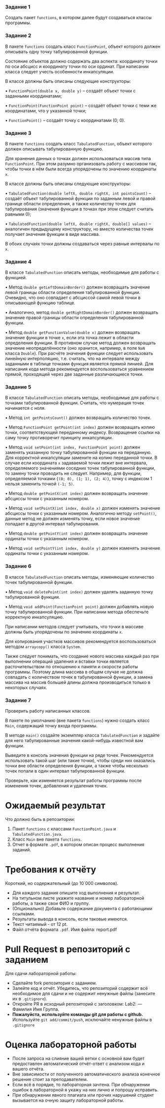 ### Задание 1

Создать пакет `functions`, в котором далее будут создаваться классы программы.

### Задание 2

В пакете `functions` создать класс `FunctionPoint`, объект которого должен описывать одну точку табулированной функции.

Состояние объектов должно содержать два аспекта: координату точки по оси абсцисс и координату точки по оси ординат. При написании класса следует учесть особенности инкапсуляции.

В классе должны быть описаны следующие конструкторы:

•   `FunctionPoint(double x, double y)` – создаёт объект точки с заданными координатами;

•   `FunctionPoint(FunctionPoint point)` – создаёт объект точки с теми же координатами, что у указанной точки;

•   `FunctionPoint()` – создаёт точку с координатами (0; 0).

### Задание 3

В пакете `functions` создать класс `TabulatedFunction`, объект которого должен описывать табулированную функцию.

Для хранения данных о точках должен использоваться массив типа `FunctionPoint`. При этом разумно организовать работу с массивом так, чтобы точки в нём были всегда упорядочены по значению координаты `x`.

В классе должны быть описаны следующие конструкторы:

•   `TabulatedFunction(double leftX, double rightX, int pointsCount)` – создаёт объект табулированной функции по заданным левой и правой границе области определения, а также количеству точек для табулирования (значения функции в точках при этом следует считать равными 0);

•   `TabulatedFunction(double leftX, double rightX, double[] values)` – аналогичен предыдущему конструктору, но вместо количества точек получает значения функции в виде массива.

В обоих случаях точки должны создаваться через равные интервалы по `x`.

### Задание 4

В классе `TabulatedFunction` описать методы, необходимые для работы с функцией.

•   Метод `double getLeftDomainBorder()` должен возвращать значение левой границы области определения табулированной функции. Очевидно, что оно совпадает с абсциссой самой левой точки в описывающей функцию таблице.

•   Аналогично, метод `double getRightDomainBorder()` должен возвращать значение правой границы области определения табулированной функции.

•   Метод `double getFunctionValue(double x)` должен возвращать значение функции в точке `x`, если эта точка лежит в области определения функции. В противном случае метод должен возвращать значение неопределённости (оно хранится, например, в поле `NaN` класса `Double`). При расчёте значения функции следует использовать линейную интерполяцию, т.е. считать, что на интервале между заданными в таблице точками функция является прямой линией. Для написания кода метода рекомендуется воспользоваться уравнением прямой, проходящей через две заданные различающиеся точки.

### Задание 5

В классе `TabulatedFunction` описать методы, необходимые для работы с точками табулированной функции. Считать, что нумерация точек начинается с ноля.

•   Метод `int getPointsCount()` должен возвращать количество точек.

•   Метод `FunctionPoint getPoint(int index)` должен возвращать *копию* точки, соответствующей переданному индексу. Возвращение ссылки на саму точку противоречит принципу инкапсуляции.

•   Метод `void setPoint(int index, FunctionPoint point)` должен заменять указанную точку табулированной функции на переданную. Для корректной инкапсуляции замените на копию переданной точки. В случае если координата `x` задаваемой точки лежит вне интервала, определяемого значениями соседних точек табулированной функции, то замену точки проводить не следует. Например, для функции, определяемой точками `{(0; 0), (1; 1), (2; 4)}`, точку с индексом 1 нельзя заменить точкой `(-1; 5)`.

•   Метод `double getPointX(int index)` должен возвращать значение абсциссы точки с указанным номером.

•   Метод `void setPointX(int index, double x)` должен изменять значение абсциссы точки с указанным номером. Аналогично методу `setPoint()`, данные метод не должен изменять точку, если новое значение попадает в другой интервал табулирования.

•   Метод `double getPointY(int index)` должен возвращать значение ординаты точки с указанным номером.

•   Метод `void setPointY(int index, double y)` должен изменять значение ординаты точки с указанным номером.

### Задание 6

В классе `TabulatedFunction` описать методы, изменяющие количество точек табулированной функции.

•   Метод `void deletePoint(int index)` должен удалять заданную точку табулированной функции.

•   Метод `void addPoint(FunctionPoint point)` должен добавлять новую точку табулированной функции. При написании метода обеспечьте корректную инкапсуляцию.

При написании методов следует учитывать, что точки в массиве должны быть упорядочены по значению координаты `x`.

Для копирования участков массивов рекомендуется воспользоваться методом `arraycopy()` класса `System`.

Также следует понимать, что создание нового массива каждый раз при выполнении операций удаления и вставки точки является расточительством по отношению к памяти и скорости работы программы. Поэтому длина массива в общем случае не должна совпадать с количеством точек в табулированной функции, а замена массива на массив большей длины должна производиться только в некоторых случаях.

### Задание 7

Проверить работу написанных классов.

В пакете по умолчанию (вне пакета `functions`) нужно создать класс `Main`, содержащий точку входа программы.

В методе `main()` создайте экземпляр класса `TabulatedFunction` и задайте для него табулированные значения какой-нибудь известной вам функции.

Выведите в консоль значения функции на ряде точек. Рекомендуется использовать такой шаг (или такие точки), чтобы среди них оказались точки вне области определения функции, а также чтобы несколько точек попали в один интервал табулированной функции.

Проверьте, как изменяется результат работы программы после изменения точек, добавления и удаления точек.

# Ожидаемый результат

Что должно быть в репозитории:
1. Пакет `functions` с классами `FunctionPoint.java` и `TabulatedFunction.java`.
2. Класс `Main` вне пакета `functions`. 
3. Отчет в формате `.pdf`, в котором описан процесс выполнения заданий.

# Требования к отчёту

Короткий, но содержательный (до 10`000 символов).

* Для каждого задания опишите ход выполнения и результат. 
* На титульном листе укажите название и номер лабораторной работы, а также свои ФИО и группу.
* (Опционально) Добавьте содержание документа с работающими ссылками.
* Результаты вывода в консоль, если таковые имеются.
* Текст читаемый - от 12 pt.
* Файл отчёта формата `.pdf`. Имя файла: report.pdf

# Pull Request в репозиторий c заданием
Для сдачи лабораторной работы:

* Сделайте fork репозитория с заданием.
* Залейте код и отчёт. Убедитесь, что репозиторий содержит всё необходимое для сдачи и не содержит ненужные файлы (занесите их в `.gitignore`).
* Откройте PR в исходный репозиторий с заголовком: Lab2: — Фамилия Имя Группа.
* **Пожалуйста, используйте команды git для работы с github.** Используйте `git add/commit/push`, исключайте ненужные файлы в `.gitignore`

# Оценка лабораторной работы

* После запроса на слияние вашей ветки с основной вам будет предоставлен автоматический отчёт-ответ с анализом кода и вашего отчёта. 
* Вне зависимости от полученного автоматического анализа конечное решение стоит за преподавателем. 
* Если всё в порядке, то лабораторная зачтена. При обнаружении ошибок в лабораторной я укажу на них лично и попрошу исправить. 
* При  обнаружении явного плагиата или прочих нарушений студент вызывается на очную защиту лабораторной работы.